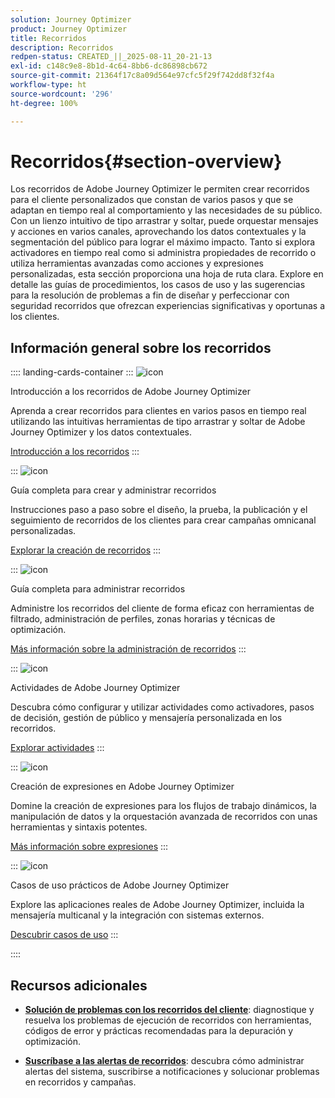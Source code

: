 ```yaml
---
solution: Journey Optimizer
product: Journey Optimizer
title: Recorridos
description: Recorridos
redpen-status: CREATED_||_2025-08-11_20-21-13
exl-id: c148c9e8-8b1d-4c64-8bb6-dc86898cb672
source-git-commit: 21364f17c8a09d564e97cfc5f29f742dd8f32f4a
workflow-type: ht
source-wordcount: '296'
ht-degree: 100%

---
```


# Recorridos{#section-overview}

Los recorridos de Adobe Journey Optimizer le permiten crear recorridos para el cliente personalizados que constan de varios pasos y que se adaptan en tiempo real al comportamiento y las necesidades de su público. Con un lienzo intuitivo de tipo arrastrar y soltar, puede orquestar mensajes y acciones en varios canales, aprovechando los datos contextuales y la segmentación del público para lograr el máximo impacto. Tanto si explora activadores en tiempo real como si administra propiedades de recorrido o utiliza herramientas avanzadas como acciones y expresiones personalizadas, esta sección proporciona una hoja de ruta clara. Explore en detalle las guías de procedimientos, los casos de uso y las sugerencias para la resolución de problemas a fin de diseñar y perfeccionar con seguridad recorridos que ofrezcan experiencias significativas y oportunas a los clientes.

## Información general sobre los recorridos

:::: landing-cards-container
:::
![icon](https://cdn.experienceleague.adobe.com/icons/circle-play.svg?lang=es)

Introducción a los recorridos de Adobe Journey Optimizer

Aprenda a crear recorridos para clientes en varios pasos en tiempo real utilizando las intuitivas herramientas de tipo arrastrar y soltar de Adobe Journey Optimizer y los datos contextuales.

[Introducción a los recorridos](../using/building-journeys/journey.md)
:::

:::
![icon](https://cdn.experienceleague.adobe.com/icons/list-check.svg?lang=es)

Guía completa para crear y administrar recorridos

Instrucciones paso a paso sobre el diseño, la prueba, la publicación y el seguimiento de recorridos de los clientes para crear campañas omnicanal personalizadas.

[Explorar la creación de recorridos](create-journey-landing-page.md)
:::

:::
![icon](https://cdn.experienceleague.adobe.com/icons/gear.svg?lang=es)

Guía completa para administrar recorridos

Administre los recorridos del cliente de forma eficaz con herramientas de filtrado, administración de perfiles, zonas horarias y técnicas de optimización.

[Más información sobre la administración de recorridos](manage-journey-landing-page.md)
:::

:::
![icon](https://cdn.experienceleague.adobe.com/icons/puzzle-piece.svg?lang=es)

Actividades de Adobe Journey Optimizer

Descubra cómo configurar y utilizar actividades como activadores, pasos de decisión, gestión de público y mensajería personalizada en los recorridos.

[Explorar actividades](about-journey-building-landing-page.md)
:::

:::
![icon](https://cdn.experienceleague.adobe.com/icons/code-branch.svg?lang=es)

Creación de expresiones en Adobe Journey Optimizer

Domine la creación de expresiones para los flujos de trabajo dinámicos, la manipulación de datos y la orquestación avanzada de recorridos con unas herramientas y sintaxis potentes.

[Más información sobre expresiones](building-advanced-conditions-journeys-landing-page.md)
:::

:::
![icon](https://cdn.experienceleague.adobe.com/icons/bullseye.svg?lang=es)

Casos de uso prácticos de Adobe Journey Optimizer

Explore las aplicaciones reales de Adobe Journey Optimizer, incluida la mensajería multicanal y la integración con sistemas externos.

[Descubrir casos de uso](journey-use-cases-landing-page.md)
:::

::::


## Recursos adicionales

- **[Solución de problemas con los recorridos del cliente](troubleshoot-journey-landing-page.md)**: diagnostique y resuelva los problemas de ejecución de recorridos con herramientas, códigos de error y prácticas recomendadas para la depuración y optimización.

- **[Suscríbase a las alertas de recorridos](../using/reports/alerts.md)**: descubra cómo administrar alertas del sistema, suscribirse a notificaciones y solucionar problemas en recorridos y campañas.


